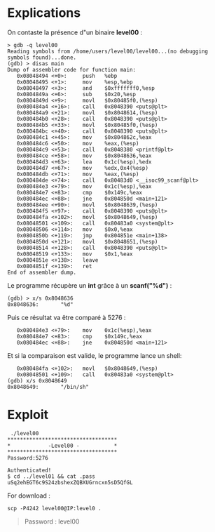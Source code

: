 # Explications

On contaste la présence d"un binaire **level00** :

```gdb
> gdb -q level00
Reading symbols from /home/users/level00/level00...(no debugging symbols found)...done.
(gdb) > disas main
Dump of assembler code for function main:
   0x08048494 <+0>:     push   %ebp
   0x08048495 <+1>:     mov    %esp,%ebp
   0x08048497 <+3>:     and    $0xfffffff0,%esp
   0x0804849a <+6>:     sub    $0x20,%esp
   0x0804849d <+9>:     movl   $0x80485f0,(%esp)
   0x080484a4 <+16>:    call   0x8048390 <puts@plt>
   0x080484a9 <+21>:    movl   $0x8048614,(%esp)
   0x080484b0 <+28>:    call   0x8048390 <puts@plt>
   0x080484b5 <+33>:    movl   $0x80485f0,(%esp)
   0x080484bc <+40>:    call   0x8048390 <puts@plt>
   0x080484c1 <+45>:    mov    $0x804862c,%eax
   0x080484c6 <+50>:    mov    %eax,(%esp)
   0x080484c9 <+53>:    call   0x8048380 <printf@plt>
   0x080484ce <+58>:    mov    $0x8048636,%eax
   0x080484d3 <+63>:    lea    0x1c(%esp),%edx
   0x080484d7 <+67>:    mov    %edx,0x4(%esp)
   0x080484db <+71>:    mov    %eax,(%esp)
   0x080484de <+74>:    call   0x80483d0 <__isoc99_scanf@plt>
   0x080484e3 <+79>:    mov    0x1c(%esp),%eax
   0x080484e7 <+83>:    cmp    $0x149c,%eax
   0x080484ec <+88>:    jne    0x804850d <main+121>
   0x080484ee <+90>:    movl   $0x8048639,(%esp)
   0x080484f5 <+97>:    call   0x8048390 <puts@plt>
   0x080484fa <+102>:   movl   $0x8048649,(%esp)
   0x08048501 <+109>:   call   0x80483a0 <system@plt>
   0x08048506 <+114>:   mov    $0x0,%eax
   0x0804850b <+119>:   jmp    0x804851e <main+138>
   0x0804850d <+121>:   movl   $0x8048651,(%esp)
   0x08048514 <+128>:   call   0x8048390 <puts@plt>
   0x08048519 <+133>:   mov    $0x1,%eax
   0x0804851e <+138>:   leave
   0x0804851f <+139>:   ret
End of assembler dump.
```

Le programme récupère un **int** grâce à un **scanf("%d")** :
```gdb
(gdb) > x/s 0x8048636
0x8048636:       "%d"
```

Puis ce résultat va être comparé à 5276 :
```gdb
   0x080484e3 <+79>:    mov    0x1c(%esp),%eax
   0x080484e7 <+83>:    cmp    $0x149c,%eax
   0x080484ec <+88>:    jne    0x804850d <main+121>
```

Et si la comparaison est valide, le programme lance un shell:
```gdb
   0x080484fa <+102>:   movl   $0x8048649,(%esp)
   0x08048501 <+109>:   call   0x80483a0 <system@plt>
(gdb) x/s 0x8048649
0x8048649:       "/bin/sh"
```

# Exploit

<pre><code> ./level00
***********************************
*            -Level00 -           *
***********************************
Password:5276

Authenticated!
$ cd ../level01 && cat .pass
uSq2ehEGT6c9S24zbshexZQBXUGrncxn5sD5QfGL
</code></pre>

For download :
<pre><code>scp -P4242 level00@IP:level0 .</code></pre>
> Password : level00
